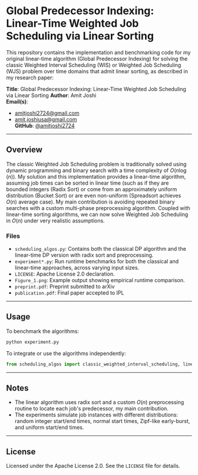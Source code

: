 # Global Predecessor Indexing: Linear-Time Weighted Job Scheduling via Linear Sorting

This repository contains the implementation and benchmarking code for my original linear-time algorithm (Global Predecessor Indexing) for solving the classic Weighted Interval Scheduling (WIS) or Weighted Job Scheduling (WJS) problem over time domains that admit linear sorting, as described in my research paper:

**Title**: Global Predecessor Indexing: Linear-Time Weighted Job Scheduling via Linear Sorting
**Author**: Amit Joshi  
**Email(s)**:  
- amitjoshi2724@gmail.com  
- amit.joshiusa@gmail.com  
**GitHub**: [@amitjoshi2724](https://github.com/amitjoshi2724)

---

## Overview

The classic Weighted Job Scheduling problem is traditionally solved using dynamic programming and binary search with a time complexity of $O(n \log(n))$. My solution and this implementation provides a linear-time algorithm, assuming job times can be sorted in linear time (such as if they are bounded integers (Radix Sort) or come from an approximately uniform distribution (Bucket Sort) or are even non-uniform (Spreadsort achieves $O(n)$ average case). My main contribution is avoiding repeated binary searches with a custom multi-phase preprocessing algorithm. Coupled with linear-time sorting algorithms, we can now solve Weighted Job Scheduling in $O(n)$ under very realistic assumptions.

### Files

- `scheduling_algos.py`: Contains both the classical DP algorithm and the linear-time DP version with radix sort and preprocessing.
- `experiment*.py`: Run runtime benchmarks for both the classical and linear-time approaches, across varying input sizes.
- `LICENSE`: Apache License 2.0 declaration.
- `Figure_1.png`: Example output showing empirical runtime comparison.
- `preprint.pdf`: Preprint submitted to arXiv
- `publication.pdf`: Final paper accepted to IPL

---

## Usage

To benchmark the algorithms:

```bash
python experiment.py
```

To integrate or use the algorithms independently:

```python
from scheduling_algos import classic_weighted_interval_scheduling, linear_time_weighted_scheduling
```

---

## Notes

- The linear algorithm uses radix sort and a custom $O(n)$ preprocessing routine to locate each job's predecessor, my main contribution.
- The experiments simulate job instances with different distributions: random integer start/end times, normal start times, Zipf-like early-burst, and uniform start/end times.

---

## License

Licensed under the Apache License 2.0. See the `LICENSE` file for details.
